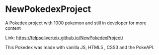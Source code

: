 # NewPokedexProject
A Pokedex project with 1000 pokemon and still in developer for more content

Link: https://felpsoliverteix.github.io/NewPokedexProject/

This Pokedex was made with vanilla JS, HTML5 , CSS3 and the PokeAPI.
